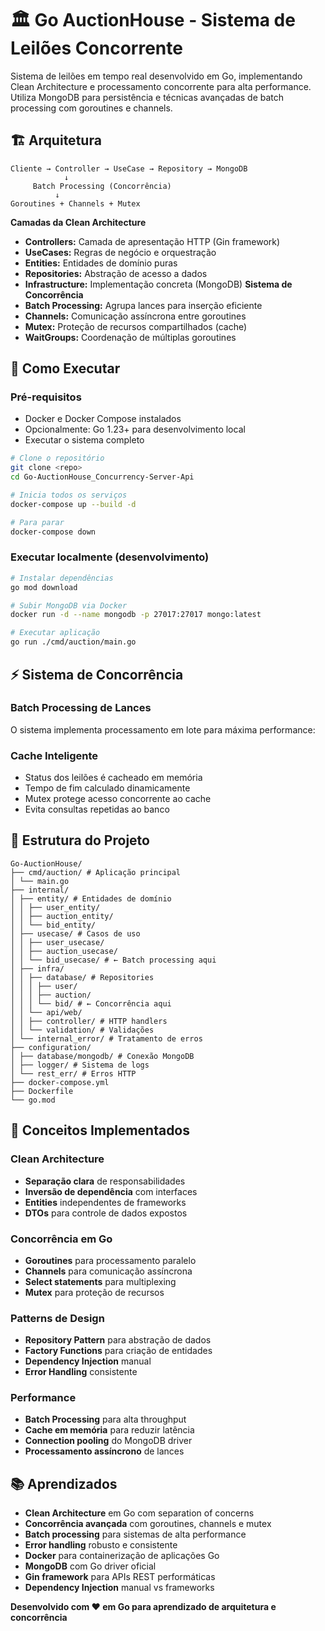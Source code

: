 # 🏛️ Go AuctionHouse - Sistema de Leilões Concorrente

Sistema de leilões em tempo real desenvolvido em Go, implementando Clean Architecture e processamento concorrente para alta performance. Utiliza MongoDB para persistência e técnicas avançadas de batch processing com goroutines e channels.

## 🏗️ Arquitetura

```
Cliente → Controller → UseCase → Repository → MongoDB
            ↓
     Batch Processing (Concorrência)
          ↓
Goroutines + Channels + Mutex
```

**Camadas da Clean Architecture**

- **Controllers:** Camada de apresentação HTTP (Gin framework)
- **UseCases:** Regras de negócio e orquestração
- **Entities:** Entidades de domínio puras
- **Repositories:** Abstração de acesso a dados
- **Infrastructure:** Implementação concreta (MongoDB)
  **Sistema de Concorrência**
- **Batch Processing:** Agrupa lances para inserção eficiente
- **Channels:** Comunicação assíncrona entre goroutines
- **Mutex:** Proteção de recursos compartilhados (cache)
- **WaitGroups:** Coordenação de múltiplas goroutines

## 🚀 Como Executar

### Pré-requisitos

- Docker e Docker Compose instalados
- Opcionalmente: Go 1.23+ para desenvolvimento local
- Executar o sistema completo

```bash
# Clone o repositório
git clone <repo>
cd Go-AuctionHouse_Concurrency-Server-Api

# Inicia todos os serviços
docker-compose up --build -d

# Para parar
docker-compose down
```

### Executar localmente (desenvolvimento)

```bash
# Instalar dependências
go mod download

# Subir MongoDB via Docker
docker run -d --name mongodb -p 27017:27017 mongo:latest

# Executar aplicação
go run ./cmd/auction/main.go
```

## ⚡ Sistema de Concorrência

### Batch Processing de Lances

O sistema implementa processamento em lote para máxima performance:

### Cache Inteligente

- Status dos leilões é cacheado em memória
- Tempo de fim calculado dinamicamente
- Mutex protege acesso concorrente ao cache
- Evita consultas repetidas ao banco

## 📁 Estrutura do Projeto

```
Go-AuctionHouse/
├── cmd/auction/ # Aplicação principal
│ └── main.go
├── internal/
│ ├── entity/ # Entidades de domínio
│ │ ├── user_entity/
│ │ ├── auction_entity/
│ │ └── bid_entity/
│ ├── usecase/ # Casos de uso
│ │ ├── user_usecase/
│ │ ├── auction_usecase/
│ │ └── bid_usecase/ # ← Batch processing aqui
│ ├── infra/
│ │ ├── database/ # Repositories
│ │ │ ├── user/
│ │ │ ├── auction/
│ │ │ └── bid/ # ← Concorrência aqui
│ │ └── api/web/
│ │ ├── controller/ # HTTP handlers
│ │ └── validation/ # Validações
│ └── internal_error/ # Tratamento de erros
├── configuration/
│ ├── database/mongodb/ # Conexão MongoDB
│ ├── logger/ # Sistema de logs
│ └── rest_err/ # Erros HTTP
├── docker-compose.yml
├── Dockerfile
└── go.mod
```

## 🧩 Conceitos Implementados

### Clean Architecture

- **Separação clara** de responsabilidades
- **Inversão de dependência** com interfaces
- **Entities** independentes de frameworks
- **DTOs** para controle de dados expostos

### Concorrência em Go

- **Goroutines** para processamento paralelo
- **Channels** para comunicação assíncrona
- **Select statements** para multiplexing
- **Mutex** para proteção de recursos

### Patterns de Design

- **Repository Pattern** para abstração de dados
- **Factory Functions** para criação de entidades
- **Dependency Injection** manual
- **Error Handling** consistente

### Performance

- **Batch Processing** para alta throughput
- **Cache em memória** para reduzir latência
- **Connection pooling** do MongoDB driver
- **Processamento assíncrono** de lances

## 📚 Aprendizados

- **Clean Architecture** em Go com separation of concerns
- **Concorrência avançada** com goroutines, channels e mutex
- **Batch processing** para sistemas de alta performance
- **Error handling** robusto e consistente
- **Docker** para containerização de aplicações Go
- **MongoDB** com Go driver oficial
- **Gin framework** para APIs REST performáticas
- **Dependency Injection** manual vs frameworks

**Desenvolvido com ❤️ em Go para aprendizado de arquitetura e concorrência**
